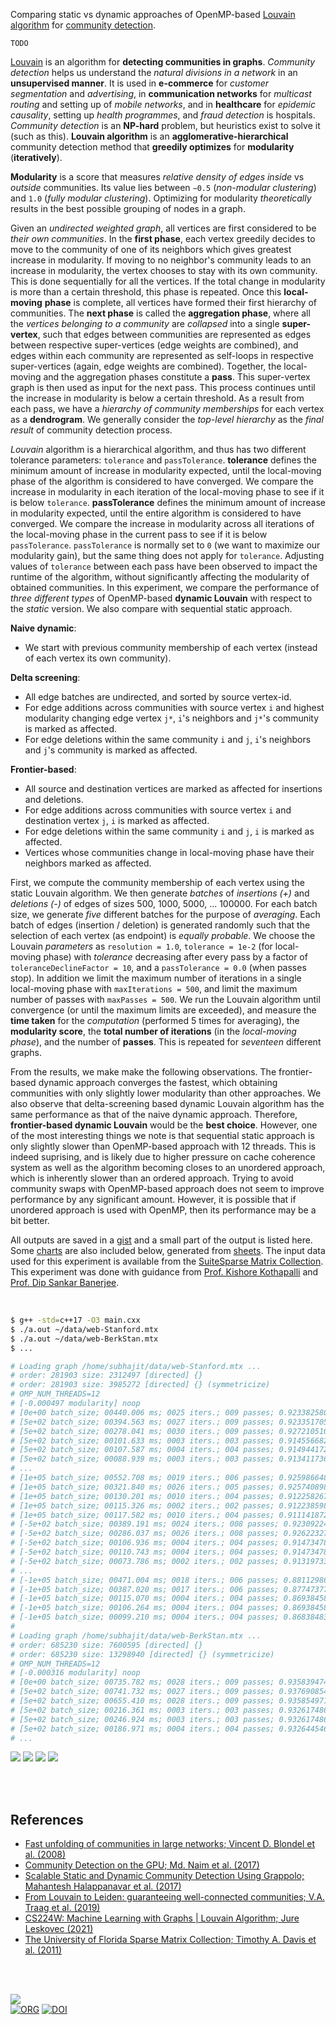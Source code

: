 Comparing static vs dynamic approaches of OpenMP-based [Louvain algorithm]
for [community detection].

`TODO`

[Louvain] is an algorithm for **detecting communities in graphs**. *Community*
*detection* helps us understand the *natural divisions in a network* in an
**unsupervised manner**. It is used in **e-commerce** for *customer*
*segmentation* and *advertising*, in **communication networks** for *multicast*
*routing* and setting up of *mobile networks*, and in **healthcare** for
*epidemic causality*, setting up *health programmes*, and *fraud detection* is
hospitals. *Community detection* is an **NP-hard** problem, but heuristics exist
to solve it (such as this). **Louvain algorithm** is an **agglomerative-hierarchical**
community detection method that **greedily optimizes** for **modularity**
(**iteratively**).

**Modularity** is a score that measures *relative density of edges inside* vs
*outside* communities. Its value lies between `−0.5` (*non-modular clustering*)
and `1.0` (*fully modular clustering*). Optimizing for modularity *theoretically*
results in the best possible grouping of nodes in a graph.

Given an *undirected weighted graph*, all vertices are first considered to be
*their own communities*. In the **first phase**, each vertex greedily decides to
move to the community of one of its neighbors which gives greatest increase in
modularity. If moving to no neighbor's community leads to an increase in
modularity, the vertex chooses to stay with its own community. This is done
sequentially for all the vertices. If the total change in modularity is more
than a certain threshold, this phase is repeated. Once this **local-moving**
**phase** is complete, all vertices have formed their first hierarchy of
communities. The **next phase** is called the **aggregation phase**, where all
the *vertices belonging to a community* are *collapsed* into a single
**super-vertex**, such that edges between communities are represented as edges
between respective super-vertices (edge weights are combined), and edges within
each community are represented as self-loops in respective super-vertices
(again, edge weights are combined). Together, the local-moving and the
aggregation phases constitute a **pass**. This super-vertex graph is then used
as input for the next pass. This process continues until the increase in
modularity is below a certain threshold. As a result from each pass, we have a
*hierarchy of community memberships* for each vertex as a **dendrogram**. We
generally consider the *top-level hierarchy* as the *final result* of community
detection process.

*Louvain* algorithm is a hierarchical algorithm, and thus has two different
tolerance parameters: `tolerance` and `passTolerance`. **tolerance** defines the
minimum amount of increase in modularity expected, until the local-moving phase
of the algorithm is considered to have converged. We compare the increase in
modularity in each iteration of the local-moving phase to see if it is below
`tolerance`. **passTolerance** defines the minimum amount of increase in
modularity expected, until the entire algorithm is considered to have converged.
We compare the increase in modularity across all iterations of the local-moving
phase in the current pass to see if it is below `passTolerance`. `passTolerance`
is normally set to `0` (we want to maximize our modularity gain), but the same
thing does not apply for `tolerance`. Adjusting values of `tolerance` between
each pass have been observed to impact the runtime of the algorithm, without
significantly affecting the modularity of obtained communities. In this
experiment, we compare the performance of *three different types* of OpenMP-based
**dynamic Louvain** with respect to the *static* version. We also compare with
sequential static approach.

**Naive dynamic**:
- We start with previous community membership of each vertex (instead of each vertex its own community).

**Delta screening**:
- All edge batches are undirected, and sorted by source vertex-id.
- For edge additions across communities with source vertex `i` and highest modularity changing edge vertex `j*`,
  `i`'s neighbors and `j*`'s community is marked as affected.
- For edge deletions within the same community `i` and `j`,
  `i`'s neighbors and `j`'s community is marked as affected.

**Frontier-based**:
- All source and destination vertices are marked as affected for insertions and deletions.
- For edge additions across communities with source vertex `i` and destination vertex `j`,
  `i` is marked as affected.
- For edge deletions within the same community `i` and `j`,
  `i` is marked as affected.
- Vertices whose communities change in local-moving phase have their neighbors marked as affected.

First, we compute the community membership of each vertex using the static
Louvain algorithm. We then generate *batches* of *insertions (+)* and
*deletions (-)* of edges of sizes 500, 1000, 5000, ... 100000. For each batch
size, we generate *five* different batches for the purpose of *averaging*. Each
batch of edges (insertion / deletion) is generated randomly such that the
selection of each vertex (as endpoint) is *equally probable*. We choose the
Louvain *parameters* as `resolution = 1.0`, `tolerance = 1e-2` (for local-moving
phase) with *tolerance* decreasing after every pass by a factor of
`toleranceDeclineFactor = 10`, and a `passTolerance = 0.0` (when passes stop).
In addition we limit the maximum number of iterations in a single local-moving
phase with `maxIterations = 500`, and limit the maximum number of passes with
`maxPasses = 500`. We run the Louvain algorithm until convergence (or until the
maximum limits are exceeded), and measure the **time taken** for the
*computation* (performed 5 times for averaging), the **modularity score**, the
**total number of iterations** (in the *local-moving phase*), and the number
of **passes**. This is repeated for *seventeen* different graphs.

From the results, we make make the following observations. The frontier-based
dynamic approach converges the fastest, which obtaining communities with only
slightly lower modularity than other approaches. We also observe that
delta-screening based dynamic Louvain algorithm has the same performance as that
of the naive dynamic approach. Therefore, **frontier-based dynamic Louvain**
would be the **best choice**. However, one of the most interesting things we
note is that sequential static approach is only slightly slower than
OpenMP-based approach with 12 threads. This is indeed suprising, and is likely
due to higher pressure on cache coherence system as well as the algorithm
becoming closes to an unordered approach, which is inherently slower than an
ordered approach. Trying to avoid community swaps with OpenMP-based approach
does not seem to improve performance by any significant amount. However, it is
possible that if unordered approach is used with OpenMP, then its performance
may be a bit better.

All outputs are saved in a [gist] and a small part of the output is listed here.
Some [charts] are also included below, generated from [sheets]. The input data
used for this experiment is available from the [SuiteSparse Matrix Collection].
This experiment was done with guidance from [Prof. Kishore Kothapalli] and
[Prof. Dip Sankar Banerjee].


[Louvain algorithm]: https://en.wikipedia.org/wiki/Louvain_method
[community detection]: https://en.wikipedia.org/wiki/Community_search

<br>

```bash
$ g++ -std=c++17 -O3 main.cxx
$ ./a.out ~/data/web-Stanford.mtx
$ ./a.out ~/data/web-BerkStan.mtx
$ ...

# Loading graph /home/subhajit/data/web-Stanford.mtx ...
# order: 281903 size: 2312497 [directed] {}
# order: 281903 size: 3985272 [directed] {} (symmetricize)
# OMP_NUM_THREADS=12
# [-0.000497 modularity] noop
# [0e+00 batch_size; 00440.006 ms; 0025 iters.; 009 passes; 0.923382580 modularity] louvainSeqStatic
# [5e+02 batch_size; 00394.563 ms; 0027 iters.; 009 passes; 0.923351705 modularity] louvainSeqStatic
# [5e+02 batch_size; 00278.041 ms; 0030 iters.; 009 passes; 0.927210510 modularity] louvainOmpStatic
# [5e+02 batch_size; 00101.633 ms; 0003 iters.; 003 passes; 0.914556682 modularity] louvainOmpNaiveDynamic
# [5e+02 batch_size; 00107.587 ms; 0004 iters.; 004 passes; 0.914944172 modularity] louvainOmpDynamicDeltaScreening
# [5e+02 batch_size; 00088.939 ms; 0003 iters.; 003 passes; 0.913411736 modularity] louvainOmpDynamicFrontier
# ...
# [1e+05 batch_size; 00552.708 ms; 0019 iters.; 006 passes; 0.925986648 modularity] louvainSeqStatic
# [1e+05 batch_size; 00321.840 ms; 0026 iters.; 005 passes; 0.925740898 modularity] louvainOmpStatic
# [1e+05 batch_size; 00130.201 ms; 0010 iters.; 004 passes; 0.912258267 modularity] louvainOmpNaiveDynamic
# [1e+05 batch_size; 00115.326 ms; 0002 iters.; 002 passes; 0.912238598 modularity] louvainOmpDynamicDeltaScreening
# [1e+05 batch_size; 00117.582 ms; 0010 iters.; 004 passes; 0.911141872 modularity] louvainOmpDynamicFrontier
# [-5e+02 batch_size; 00389.191 ms; 0024 iters.; 008 passes; 0.923092246 modularity] louvainSeqStatic
# [-5e+02 batch_size; 00286.037 ms; 0026 iters.; 008 passes; 0.926223278 modularity] louvainOmpStatic
# [-5e+02 batch_size; 00106.936 ms; 0004 iters.; 004 passes; 0.914734781 modularity] louvainOmpNaiveDynamic
# [-5e+02 batch_size; 00110.743 ms; 0004 iters.; 004 passes; 0.914734781 modularity] louvainOmpDynamicDeltaScreening
# [-5e+02 batch_size; 00073.786 ms; 0002 iters.; 002 passes; 0.913197339 modularity] louvainOmpDynamicFrontier
# ...
# [-1e+05 batch_size; 00471.004 ms; 0018 iters.; 006 passes; 0.881129861 modularity] louvainSeqStatic
# [-1e+05 batch_size; 00387.020 ms; 0017 iters.; 006 passes; 0.877473772 modularity] louvainOmpStatic
# [-1e+05 batch_size; 00115.070 ms; 0004 iters.; 004 passes; 0.869384587 modularity] louvainOmpNaiveDynamic
# [-1e+05 batch_size; 00106.264 ms; 0004 iters.; 004 passes; 0.869384587 modularity] louvainOmpDynamicDeltaScreening
# [-1e+05 batch_size; 00099.210 ms; 0004 iters.; 004 passes; 0.868384838 modularity] louvainOmpDynamicFrontier
#
# Loading graph /home/subhajit/data/web-BerkStan.mtx ...
# order: 685230 size: 7600595 [directed] {}
# order: 685230 size: 13298940 [directed] {} (symmetricize)
# OMP_NUM_THREADS=12
# [-0.000316 modularity] noop
# [0e+00 batch_size; 00735.782 ms; 0028 iters.; 009 passes; 0.935839474 modularity] louvainSeqStatic
# [5e+02 batch_size; 00741.732 ms; 0027 iters.; 009 passes; 0.937690854 modularity] louvainSeqStatic
# [5e+02 batch_size; 00655.410 ms; 0028 iters.; 009 passes; 0.935854971 modularity] louvainOmpStatic
# [5e+02 batch_size; 00216.361 ms; 0003 iters.; 003 passes; 0.932617486 modularity] louvainOmpNaiveDynamic
# [5e+02 batch_size; 00246.924 ms; 0003 iters.; 003 passes; 0.932617486 modularity] louvainOmpDynamicDeltaScreening
# [5e+02 batch_size; 00186.971 ms; 0004 iters.; 004 passes; 0.932644546 modularity] louvainOmpDynamicFrontier
# ...
```

[![](https://i.imgur.com/p8ZCnh3.png)][sheetp]
[![](https://i.imgur.com/Egy7d0k.png)][sheetp]
[![](https://i.imgur.com/sgqDzGG.png)][sheetp]
[![](https://i.imgur.com/KXMkFpV.png)][sheetp]

<br>
<br>


## References

- [Fast unfolding of communities in large networks; Vincent D. Blondel et al. (2008)](https://arxiv.org/abs/0803.0476)
- [Community Detection on the GPU; Md. Naim et al. (2017)](https://arxiv.org/abs/1305.2006)
- [Scalable Static and Dynamic Community Detection Using Grappolo; Mahantesh Halappanavar et al. (2017)](https://ieeexplore.ieee.org/document/8091047)
- [From Louvain to Leiden: guaranteeing well-connected communities; V.A. Traag et al. (2019)](https://www.nature.com/articles/s41598-019-41695-z)
- [CS224W: Machine Learning with Graphs | Louvain Algorithm; Jure Leskovec (2021)](https://www.youtube.com/watch?v=0zuiLBOIcsw)
- [The University of Florida Sparse Matrix Collection; Timothy A. Davis et al. (2011)](https://doi.org/10.1145/2049662.2049663)

<br>
<br>

[![](https://i.imgur.com/UGB0g2L.jpg)](https://www.youtube.com/watch?v=pIF3wOet-zw)<br>
[![ORG](https://img.shields.io/badge/org-puzzlef-green?logo=Org)](https://puzzlef.github.io)
[![DOI](https://zenodo.org/badge/540003159.svg)](https://zenodo.org/badge/latestdoi/540003159)


[Prof. Dip Sankar Banerjee]: https://sites.google.com/site/dipsankarban/
[Prof. Kishore Kothapalli]: https://faculty.iiit.ac.in/~kkishore/
[SuiteSparse Matrix Collection]: https://sparse.tamu.edu
[Louvain]: https://en.wikipedia.org/wiki/Louvain_method
[gist]: https://gist.github.com/wolfram77/3f9d0452901d3719d0e0baf345615c91
[charts]: https://imgur.com/a/igL8c2j
[sheets]: https://docs.google.com/spreadsheets/d/13GMWmhcw5EbCVgVVtP08yQQrpQmE_EIyhNGb0MzEPX8/edit?usp=sharing
[sheetp]: https://docs.google.com/spreadsheets/d/e/2PACX-1vR_oG_LC7Nuy3B8dlM1SUM4UeCpB946foX7cvBxeYs8YZHS0h76thPjQU5kI_shiSvD7FjbppNT4-G1/pubhtml
